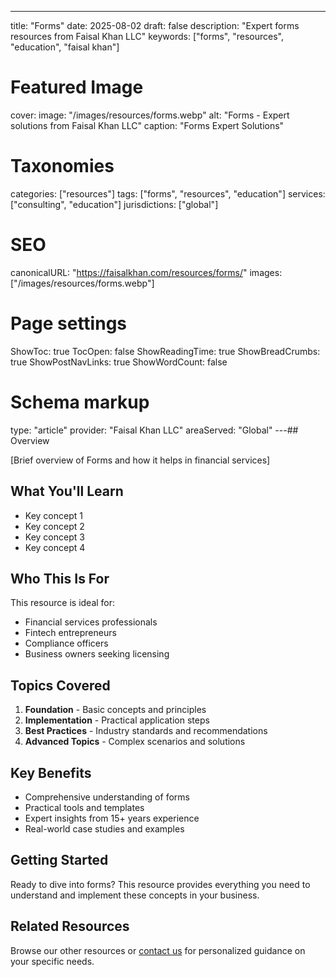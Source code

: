---
title: "Forms"
date: 2025-08-02
draft: false
description: "Expert forms resources from Faisal Khan LLC"
keywords: ["forms", "resources", "education", "faisal khan"]

# Featured Image
cover:
    image: "/images/resources/forms.webp"
    alt: "Forms - Expert solutions from Faisal Khan LLC"
    caption: "Forms Expert Solutions"

# Taxonomies
categories: ["resources"]
tags: ["forms", "resources", "education"]
services: ["consulting", "education"]
jurisdictions: ["global"]

# SEO
canonicalURL: "https://faisalkhan.com/resources/forms/"
images: ["/images/resources/forms.webp"]

# Page settings
ShowToc: true
TocOpen: false
ShowReadingTime: true
ShowBreadCrumbs: true
ShowPostNavLinks: true
ShowWordCount: false

# Schema markup
type: "article"
provider: "Faisal Khan LLC"
areaServed: "Global"
---## Overview

[Brief overview of Forms and how it helps in financial services]

## What You'll Learn

- Key concept 1
- Key concept 2  
- Key concept 3
- Key concept 4

## Who This Is For

This resource is ideal for:

- Financial services professionals
- Fintech entrepreneurs
- Compliance officers
- Business owners seeking licensing

## Topics Covered

1. **Foundation** - Basic concepts and principles
2. **Implementation** - Practical application steps  
3. **Best Practices** - Industry standards and recommendations
4. **Advanced Topics** - Complex scenarios and solutions

## Key Benefits

- Comprehensive understanding of forms
- Practical tools and templates
- Expert insights from 15+ years experience
- Real-world case studies and examples

## Getting Started

Ready to dive into forms? This resource provides everything you need to understand and implement these concepts in your business.

## Related Resources

Browse our other resources or [contact us](mailto:contact@faisalkhan.com) for personalized guidance on your specific needs.
